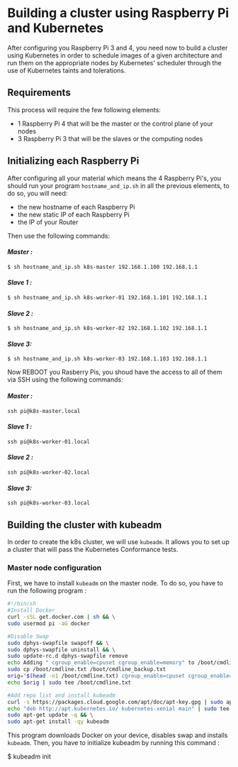 # Building a cluster using Raspberry Pi and Kubernetes

After configuring you Raspberry Pi 3 and 4, you need now to build a cluster using Kubernetes in order to schedule images of a given architecture and run them on the appropriate nodes by Kubernetes' scheduler through the use of Kubernetes taints and tolerations.

## Requirements
This process will require the few following elements:
- 1 Raspberry Pi 4 that will be the master or the control plane of your nodes
- 3 Raspberry Pi 3 that will be the slaves or the computing nodes

## Initializing each Raspberry Pi
After configuring all your material which means the 4 Raspberry Pi's, you should run your program `hostname_and_ip.sh` in all the previous elements, to do so, you will need:
- the new hostname of each Raspberry Pi
- the new static IP of each Raspberry Pi
- the IP of your Router

Then use the following commands:
#### *Master :* 
`$ sh hostname_and_ip.sh k8s-master 192.168.1.100 192.168.1.1`
#### *Slave 1 :*
`$ sh hostname_and_ip.sh k8s-worker-01 192.168.1.101 192.168.1.1`
#### *Slave 2 :*
`$ sh hostname_and_ip.sh k8s-worker-02 192.168.1.102 192.168.1.1`
#### *Slave 3:*
`$ sh hostname_and_ip.sh k8s-worker-03 192.168.1.103 192.168.1.1`

Now REBOOT you Rasberry Pis, you shoud have the access to all of them via SSH using the following commands:
#### *Master :* 
`ssh pi@k8s-master.local`
#### *Slave 1 :*
`ssh pi@k8s-worker-01.local`
#### *Slave 2 :*
`ssh pi@k8s-worker-02.local`
#### *Slave 3:*
`ssh pi@k8s-worker-03.local`

## Building the cluster with kubeadm
In order to create the k8s cluster, we will use `kubeadm`. It allows you to set up a cluster that will pass the Kubernetes Conformance tests.

### Master node configuration
First, we have to install `kubeadm` on the master node. To do so, you have to run the following program :
  ```sh
  #!/bin/sh
  #Install Docker
  curl -sSL get.docker.com | sh && \
  sudo usermod pi -aG docker

  #Disable Swap
  sudo dphys-swapfile swapoff && \
  sudo dphys-swapfile uninstall && \
  sudo update-rc.d dphys-swapfile remove
  echo Adding " cgroup_enable=cpuset cgroup_enable=memory" to /boot/cmdline.txt
  sudo cp /boot/cmdline.txt /boot/cmdline_backup.txt
  orig="$(head -n1 /boot/cmdline.txt) cgroup_enable=cpuset cgroup_enable=memory"
  echo $orig | sudo tee /boot/cmdline.txt

  #Add repo list and install kubeadm
  curl -s https://packages.cloud.google.com/apt/doc/apt-key.gpg | sudo apt-key add - && \
  echo "deb http://apt.kubernetes.io/ kubernetes-xenial main" | sudo tee /etc/apt/sources.list.d/kubernetes.list && \
  sudo apt-get update -q && \
  sudo apt-get install -qy kubeadm
```
This program downloads Docker on your device, disables swap and installs `kubeadm`.
Then, you have to initialize kubeadm by running this command :

  $ kubeadm init
